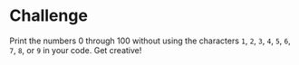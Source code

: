 # Challenge

Print the numbers 0 through 100 without using the characters `1`, `2`, `3`, `4`, `5`, `6`, `7`, `8`, or `9` in your code. Get creative!
